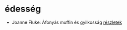 # édesség

- Joanne Fluke: Áfonyás muffin és gyilkosság [részletek](_details/%7Bopf.creator%7D.md#id_622)